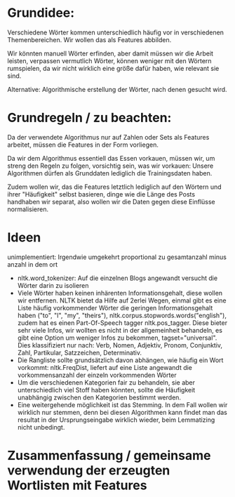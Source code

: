 # Grundidee:

Verschiedene Wörter kommen unterschiedlich häufig vor in verschiedenen Themenbereichen. Wir wollen das als Features abbilden.

Wir könnten manuell Wörter erfinden, aber damit müssen wir die Arbeit leisten, verpassen vermutlich Wörter, können weniger mit den Wörtern rumspielen, da wir nicht wirklich eine größe dafür haben, wie relevant sie sind.

Alternative: Algorithmische erstellung der Wörter, nach denen gesucht wird.

# Grundregeln / zu beachten:

Da der verwendete Algorithmus nur auf Zahlen oder Sets als Features arbeitet, müssen die Features in der Form vorliegen.

Da wir dem Algorithmus essentiell das Essen vorkauen, müssen wir, um streng den Regeln zu folgen, vorsichtig sein, was wir vorkauen: Unsere Algorithmen dürfen als Grunddaten lediglich die Trainingsdaten haben.

Zudem wollen wir, das die Features letztlich lediglich auf den Wörtern und ihrer "Häufigkeit" selbst basieren, dinge wie die Länge des Posts handhaben wir separat, also wollen wir die Daten gegen diese Einflüsse normalisieren.

# Ideen

unimplementiert: Irgendwie umgekehrt proportional zu gesamtanzahl minus anzahl in dem ort

* nltk.word_tokenizer: Auf die einzelnen Blogs angewandt versucht die Wörter darin zu isolieren
* Viele Wörter haben keinen inhärenten Informationsgehalt, diese wollen wir entfernen. NLTK bietet da Hilfe auf 2erlei Wegen, einmal gibt es eine Liste häufig vorkommender Wörter die geringen Informationsgehalt haben ("to", "I", "my", "theirs"), nltk.corpus.stopwords.words("english"), zudem hat es einen Part-Of-Speech tagger nltk.pos_tagger. Diese bieter sehr viele Infos, wir wollten es nicht in der allgemeinheit behandeln, es gibt eine Option um weniger Infos zu bekommen, tagset="universal". Dies klassifiziert nur nach: Verb, Nomen, Adjektiv, Pronom, Conjunktiv, Zahl, Partikular, Satzzeichen, Determinativ.
* Die Rangliste sollte grundsätzlich davon abhängen, wie häufig ein Wort vorkommt: nltk.FreqDist, liefert auf eine Liste angewandt die vorkommensanzahl der einzeln vorkommenden Wörter
* Um die verschiedenen Kategorien fair zu behandeln, sie aber unterschiedlich viel Stoff haben könnten, sollte die Häufigkeit unabhängig zwischen den Kategorien bestimmt werden.
* Eine weitergehende möglichkeit ist das Stemming. In dem Fall wollen wir wirklich nur stemmen, denn bei diesen Algorithmen kann findet man das resultat in der Ursprungseingabe wirklich wieder, beim Lemmatizing nicht unbedingt.


# Zusammenfassung / gemeinsame verwendung der erzeugten Wortlisten mit Features

